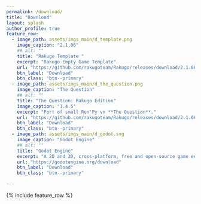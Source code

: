 ```yaml
---
permalink: /download/
title: "Download"
layout: splash
author_profile: true
feature_row:
  - image_path: assets/imgs_main/d_template.png
    image_caption: "2.1.06"
    ## alt: ""
    title: "Rakugo Template "
    excerpt: "Rakugo Empty Game Template"
    url: "https://github.com/rakugoteam/Rakugo/releases/download/2.1.06/Rakugo-2.1.06.zip"
    btn_label: "Download"
    btn_class: "btn--primary"
  - image_path: assets/imgs_main/d_the_question.png
    image_caption: "The Question"
    ## alt: ""
    title: "The Question: Rakugo Edition"
    image_caption: "1.4.5"
    excerpt: "Port of small Ren'Py vn **The Question**."
    url: "https://github.com/rakugoteam/Rakugo/releases/download/2.1.06/The-Question-1.4.5.zip"
    btn_label: "Download"
    btn_class: "btn--primary"
  - image_path: assets/imgs_main/d_godot.svg
    image_caption: "Godot Engine"
    ## alt: ""
    title: "Godot Engine"
    excerpt: "A 2D and 3D, cross-platform, free and open-source game engine thats powers Rakugo."
    url: "https://godotengine.org/download"
    btn_label: "Download"
    btn_class: "btn--primary"

---
```


 {% include feature_row %}
